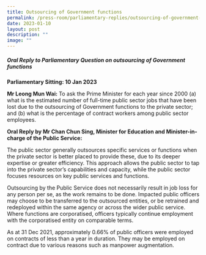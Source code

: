 ```yaml
---
title: Outsourcing of Government functions
permalink: /press-room/parliamentary-replies/outsourcing-of-government-functions/
date: 2023-01-10
layout: post
description: ""
image: ""
---
```

##### Oral Reply to Parliamentary Question on outsourcing of Government functions

**Parliamentary Sitting: 10 Jan 2023**  
  
**Mr Leong Mun Wai:** To ask the Prime Minister for each year since 2000 (a) what is the estimated number of full-time public sector jobs that have been lost due to the outsourcing of Government functions to the private sector; and (b) what is the percentage of contract workers among public sector employees.  
  
**Oral Reply by Mr Chan Chun Sing, Minister for Education and Minister-in-charge of the Public Service:**  
  
The public sector generally outsources specific services or functions when the private sector is better placed to provide these, due to its deeper expertise or greater efficiency. This approach allows the public sector to tap into the private sector’s capabilities and capacity, while the public sector focuses resources on key public services and functions.  
  
Outsourcing by the Public Service does not necessarily result in job loss for any person per se, as the work remains to be done. Impacted public officers may choose to be transferred to the outsourced entities, or be retrained and redeployed within the same agency or across the wider public service. Where functions are corporatised, officers typically continue employment with the corporatised entity on comparable terms.   
  
As at 31 Dec 2021, approximately 0.66% of public officers were employed on contracts of less than a year in duration. They may be employed on contract due to various reasons such as manpower augmentation.